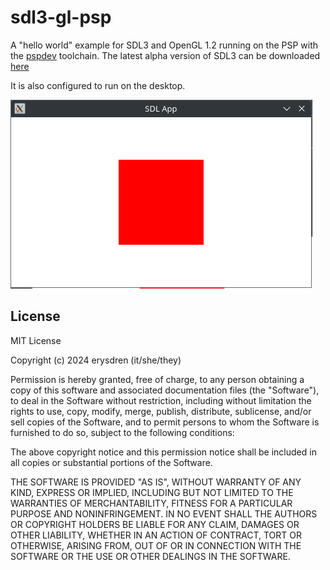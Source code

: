 
# sdl3-gl-psp

A "hello world" example for SDL3 and OpenGL 1.2 running on the PSP with the
[pspdev](https://pspdev.github.io/) toolchain. The latest alpha version of SDL3
can be downloaded [here](https://github.com/libsdl-org/SDL)

It is also configured to run on the desktop.

![A red square on a white background](.github/screenshot.png)

## License

MIT License

Copyright (c) 2024 erysdren (it/she/they)

Permission is hereby granted, free of charge, to any person obtaining a copy of
this software and associated documentation files (the "Software"), to deal in
the Software without restriction, including without limitation the rights to
use, copy, modify, merge, publish, distribute, sublicense, and/or sell copies
of the Software, and to permit persons to whom the Software is furnished to do
so, subject to the following conditions:

The above copyright notice and this permission notice shall be included in all
copies or substantial portions of the Software.

THE SOFTWARE IS PROVIDED "AS IS", WITHOUT WARRANTY OF ANY KIND, EXPRESS OR
IMPLIED, INCLUDING BUT NOT LIMITED TO THE WARRANTIES OF MERCHANTABILITY,
FITNESS FOR A PARTICULAR PURPOSE AND NONINFRINGEMENT. IN NO EVENT SHALL THE
AUTHORS OR COPYRIGHT HOLDERS BE LIABLE FOR ANY CLAIM, DAMAGES OR OTHER
LIABILITY, WHETHER IN AN ACTION OF CONTRACT, TORT OR OTHERWISE, ARISING FROM,
OUT OF OR IN CONNECTION WITH THE SOFTWARE OR THE USE OR OTHER DEALINGS IN THE
SOFTWARE.
